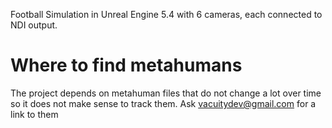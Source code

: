 Football Simulation in Unreal Engine 5.4 with 6 cameras, each connected to NDI output.

# Where to find metahumans
The project depends on metahuman files that do not change a lot over time so it does not make sense to track them.
Ask vacuitydev@gmail.com for a link to them